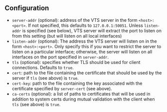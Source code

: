 ## Configuration

- `server-addr` (optional): address of the VTS server in the form
  `<host>:<port>`. If not specified, this defaults to `127.0.0.1:50051`. Unless
  `listen-addr` is specified (see below), VTS server will extract the port to
  listen on from this setting (but will listen on all local interfaces)
- `listen-addr` (optional): The address the VTS server will listen on in the
  form `<host>:<port>`. Only specify this if you want to restrict the server to
  listen on a particular interface; otherwise, the server will listen on all
  interfaces on the port specified in `server-addr`.
- `tls` (optional): specifies whether TLS should be used for client
  connections. Defaults to `true`.
- `cert`: path to the file containing the certificate that should be
  used by the server if `tls` (see above) is `true`.
- `cert-key`: path to the file containing the key associated with the
  certificate specified by `server-cert` (see above).
- `ca-certs` (optional): a list of paths to certificates that will be used
  in addition to system certs during mutual validation with the client when
  `tls` (see above) is `true`.

